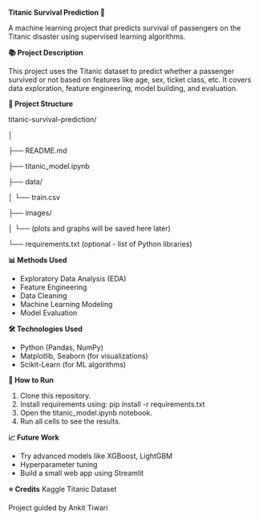 **Titanic Survival Prediction 🚢**

A machine learning project that predicts survival of passengers on the Titanic disaster using supervised learning algorithms.

**📚 Project Description**

This project uses the Titanic dataset to predict whether a passenger survived or not based on features like age, sex, ticket class, etc.
It covers data exploration, feature engineering, model building, and evaluation.

**📂 Project Structure**

titanic-survival-prediction/

│

├── README.md

├── titanic_model.ipynb

├── data/

│   └── train.csv

├── images/

│   └── (plots and graphs will be saved here later)

└── requirements.txt (optional - list of Python libraries)

**📊 Methods Used**

- Exploratory Data Analysis (EDA)
- Feature Engineering
- Data Cleaning
- Machine Learning Modeling
- Model Evaluation

**🛠️ Technologies Used**

- Python (Pandas, NumPy)
- Matplotlib, Seaborn (for visualizations)
- Scikit-Learn (for ML algorithms)

**🚀 How to Run**

1. Clone this repository.
2. Install requirements using:
  pip install -r requirements.txt
3. Open the titanic_model.ipynb notebook.
4. Run all cells to see the results.

**📈 Future Work**

- Try advanced models like XGBoost, LightGBM
- Hyperparameter tuning
- Build a small web app using Streamlit

**⭐ Credits**
Kaggle Titanic Dataset

Project guided by Ankit Tiwari

